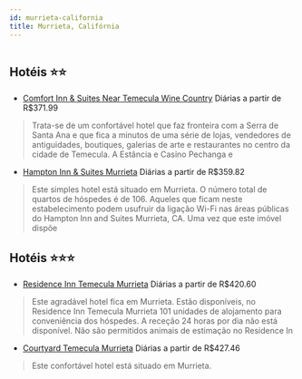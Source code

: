 ```yaml
---
id: murrieta-california
title: Murrieta, Califórnia
---
```


<center><img src="http://photos.hotelbeds.com/giata/22/223899/223899a_hb_a_052.jpg" alt="" /></center>


## Hotéis ⭐️⭐️

-    [Comfort Inn & Suites Near Temecula Wine Country](https://www.hurb.com/aud/https://www.hurb.com/hoteis/murrieta/comfort-inn-suites-near-temecula-wine-country-JNP-JP793507?cmp=18055) Diárias a partir de R$371.99
   > Trata-se de um confortável hotel que faz fronteira com a Serra de Santa Ana e que fica a minutos de uma série de lojas, vendedores de antiguidades, boutiques, galerias de arte e restaurantes no centro da cidade de Temecula. A Estância e Casino Pechanga e 
-    [Hampton Inn & Suites Murrieta](https://www.hurb.com/aud/https://www.hurb.com/hoteis/murrieta/hampton-inn-suites-murrieta-JNP-JP02679D?cmp=18055) Diárias a partir de R$359.82
   > Este simples hotel está situado em Murrieta. O número total de quartos de hóspedes é de 106. Aqueles que ficam neste estabelecimento podem usufruir da ligação Wi-Fi nas áreas públicas do Hampton Inn and Suites Murrieta, CA. Uma vez que este imóvel dispõe 

## Hotéis ⭐️⭐️⭐️

-    [Residence Inn Temecula Murrieta](https://www.hurb.com/aud/https://www.hurb.com/hoteis/murrieta/residence-inn-temecula-murrieta-JNP-JP667983?cmp=18055) Diárias a partir de R$420.60
   > Este agradável hotel fica em Murrieta. Estão disponíveis, no Residence Inn Temecula Murrieta 101 unidades de alojamento para conveniência dos hóspedes. A receção 24 horas por dia não está disponível. Não são permitidos animais de estimação no Residence In
-    [Courtyard Temecula Murrieta](https://www.hurb.com/aud/https://www.hurb.com/hoteis/murrieta/courtyard-temecula-murrieta-JNP-JP02668X?cmp=18055) Diárias a partir de R$427.46
   > Este confortável hotel está situado em Murrieta. 
